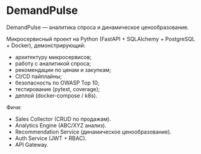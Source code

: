 # DemandPulse

DemandPulse — аналитика спроса и динамическое ценообразование.

Микросервисный проект на Python (FastAPI + SQLAlchemy + PostgreSQL + Docker), демонстрирующий:
- архитектуру микросервисов;
- работу с аналитикой спроса;
- рекомендации по ценам и закупкам;
- CI/CD пайплайны;
- безопасность по OWASP Top 10;
- тестирование (pytest, coverage);
- деплой (docker-compose / k8s).

Фичи:
- Sales Collector (CRUD по продажам).
- Analytics Engine (ABC/XYZ анализ).
- Recommendation Service (динамическое ценообразование).
- Auth Service (JWT + RBAC).
- API Gateway.
